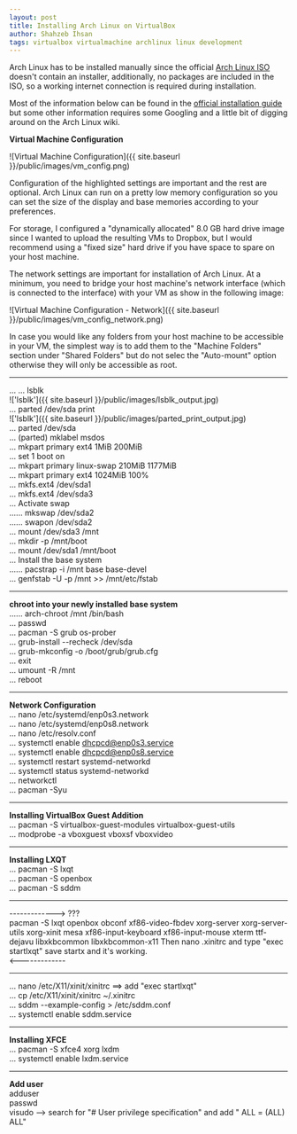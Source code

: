 ```yaml
---
layout: post
title: Installing Arch Linux on VirtualBox
author: Shahzeb Ihsan
tags: virtualbox virtualmachine archlinux linux development
---
```


Arch Linux has to be installed manually since the official [Arch Linux ISO](https://www.archlinux.org/download/) doesn't contain an installer, additionally, no packages are included in the ISO, so a working internet connection is required during installation. <!--more-->

Most of the information below can be found in the [official installation guide](https://wiki.archlinux.org/index.php/Installation_guide) but some other information requires some Googling and a little bit of digging around on the Arch Linux wiki.

**Virtual Machine Configuration**  

![Virtual Machine Configuration]({{ site.baseurl }}/public/images/vm_config.png)  

Configuration of the highlighted settings are important and the rest are optional. Arch Linux can run on a pretty low memory configuration so you can set the size of the display and base memories according to your preferences.  

For storage, I configured a "dynamically allocated" 8.0 GB hard drive image since I wanted to upload the resulting VMs to Dropbox, but I would recommend using a "fixed size" hard drive if you have space to spare on your host machine.  

The network settings are important for installation of Arch Linux. At a minimum, you need to bridge your host machine's network interface (which is connected to the interface) with your VM as show in the following image:  

![Virtual Machine Configuration - Network]({{ site.baseurl }}/public/images/vm_config_network.png)

In case you would like any folders from your host machine to be accessible in your VM, the simplest way is to add them to the "Machine Folders" section under "Shared Folders" but do not selec the "Auto-mount" option otherwise they will only be accessible as root.

--------------------

...
... lsblk  
!['lsblk']({{ site.baseurl }}/public/images/lsblk_output.jpg)  
... parted /dev/sda print  
!['lsblk']({{ site.baseurl }}/public/images/parted_print_output.jpg)  
... parted /dev/sda  
... (parted) mklabel msdos  
... mkpart primary ext4 1MiB 200MiB  
... set 1 boot on  
... mkpart primary linux-swap 210MiB 1177MiB  
... mkpart primary ext4 1024MiB 100%  
... mkfs.ext4 /dev/sda1  
... mkfs.ext4 /dev/sda3  
... Activate swap  
...... mkswap /dev/sda2  
...... swapon /dev/sda2  
... mount /dev/sda3 /mnt  
... mkdir -p /mnt/boot  
... mount /dev/sda1 /mnt/boot  
... Install the base system  
...... pacstrap -i /mnt base base-devel  
... genfstab -U -p /mnt >> /mnt/etc/fstab  

--------------------

**chroot into your newly installed base system**  
...... arch-chroot /mnt /bin/bash  
... passwd  
... pacman -S grub os-prober  
... grub-install --recheck /dev/sda  
... grub-mkconfig -o /boot/grub/grub.cfg  
... exit  
... umount -R /mnt  
... reboot  

--------------------

**Network Configuration**  
... nano /etc/systemd/enp0s3.network  
... nano /etc/systemd/enp0s8.network  
... nano /etc/resolv.conf  
... systemctl enable dhcpcd@enp0s3.service  
... systemctl enable dhcpcd@enp0s8.service  
... systemctl restart systemd-networkd  
... systemctl status systemd-networkd  
... networkctl  
... pacman -Syu

---------------------

**Installing VirtualBox Guest Addition**  
... pacman -S virtualbox-guest-modules virtualbox-guest-utils  
... modprobe -a vboxguest vboxsf vboxvideo  

---------------------

**Installing LXQT**  
... pacman -S lxqt  
... pacman -S openbox  
... pacman -S sddm  

---------------------

-------------> ???  
pacman -S lxqt openbox obconf xf86-video-fbdev xorg-server xorg-server-utils xorg-xinit mesa xf86-input-keyboard xf86-input-mouse xterm ttf-dejavu libxkbcommon libxkbcommon-x11
Then nano .xinitrc and type "exec startlxqt" save
startx and it's working.  
<-------------  

--------------------

... nano /etc/X11/xinit/xinitrc ==> add "exec startlxqt"  
... cp /etc/X11/xinit/xinitrc ~/.xinitrc  
... sddm --example-config > /etc/sddm.conf  
... systemctl enable sddm.service  

--------------------

**Installing XFCE**  
... pacman -S xfce4 xorg lxdm  
... systemctl enable lxdm.service  

--------------------

**Add user**  
adduser <username>  
passwd <username>  
visudo --> search for "# User privilege specification" and add "<username> ALL = (ALL) ALL"  
